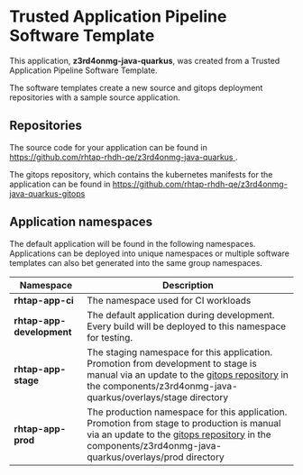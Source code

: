 # Trusted Application Pipeline Software Template

This application, **z3rd4onmg-java-quarkus**, was created from a Trusted Application Pipeline Software Template.

The software templates create a new source and gitops deployment repositories with a sample source application. 

## Repositories

The source code for your application can be found in [https://github.com/rhtap-rhdh-qe/z3rd4onmg-java-quarkus ](https://github.com/rhtap-rhdh-qe/z3rd4onmg-java-quarkus ).
 
The gitops repository, which contains the kubernetes manifests for the application can be found in 
[https://github.com/rhtap-rhdh-qe/z3rd4onmg-java-quarkus-gitops ](https://github.com/rhtap-rhdh-qe/z3rd4onmg-java-quarkus-gitops ) 

## Application namespaces 

The default application will be found in the following namespaces. Applications can be deployed into unique namespaces or multiple software templates can also bet generated into the same group namespaces.  

|  Namespace   |  Description   |  
| -------- | -------- |
| **rhtap-app-ci** | The namespace used for CI workloads |
| **rhtap-app-development** | The default application during development. Every build will be deployed to this namespace for testing. |
| **rhtap-app-stage** | The staging namespace for this application. Promotion from development to stage is manual via an update to the [gitops repository](https://github.com/rhtap-rhdh-qe/z3rd4onmg-java-quarkus-gitops ) in the components/z3rd4onmg-java-quarkus/overlays/stage directory |
| **rhtap-app-prod** | The production namespace for this application. Promotion from stage to production is manual via an update to the [gitops repository](https://github.com/rhtap-rhdh-qe/z3rd4onmg-java-quarkus-gitops ) in the components/z3rd4onmg-java-quarkus/overlays/prod directory |